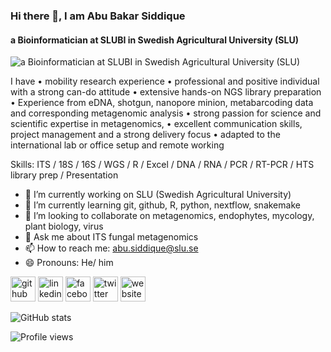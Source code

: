 ### Hi there 👋, I am Abu Bakar Siddique
#### a Bioinformatician at SLUBI in Swedish Agricultural University (SLU)
![a Bioinformatician at SLUBI in Swedish Agricultural University (SLU)](https://lh5.googleusercontent.com/LWcfCFqgbMTZMfsd98RClR8vEzYMYcSltj5L1A17iG37Ojb9e_DBbTbEAlDRH69sd4fpmIwjgajxgtDSuunQyLF1ClMgHxq6b7bKOdoKsmGdZ2WDaoXyg5aohc9-8lIwtQIrlV4YZXGD5asVsOsU5j7QWV_JwV-r1uI0Fh6ZlXt09tDqJjCbS7Rhd0BiBiv5=w1280)

I have • mobility research experience • professional and positive individual with a strong can-do attitude • extensive hands-on NGS library preparation • Experience from eDNA, shotgun, nanopore minion, metabarcoding data and corresponding metagenomic analysis • strong passion for science and scientific expertise in metagenomics, • excellent communication skills, project management and a strong delivery focus • adapted to the international lab or office setup and remote working

Skills: ITS / 18S / 16S / WGS / R / Excel / DNA /  RNA / PCR / RT-PCR / HTS library prep / Presentation

- 🔭 I’m currently working on SLU (Swedish Agricultural University) 
- 🌱 I’m currently learning git, github, R, python, nextflow, snakemake 
- 👯 I’m looking to collaborate on metagenomics, endophytes, mycology, plant biology, virus 
- 💬 Ask me about ITS fungal metagenomics 
- 📫 How to reach me: abu.siddique@slu.se 
- 😄 Pronouns: He/ him 


[<img src='https://cdn.jsdelivr.net/npm/simple-icons@3.0.1/icons/github.svg' alt='github' height='40'>](https://github.com/abu85)  [<img src='https://cdn.jsdelivr.net/npm/simple-icons@3.0.1/icons/linkedin.svg' alt='linkedin' height='40'>](https://www.linkedin.com/in/abu-bakar-siddique-11541861/)  [<img src='https://cdn.jsdelivr.net/npm/simple-icons@3.0.1/icons/facebook.svg' alt='facebook' height='40'>](https://www.facebook.com/a.b.s.biplob)  [<img src='https://cdn.jsdelivr.net/npm/simple-icons@3.0.1/icons/twitter.svg' alt='twitter' height='40'>](https://twitter.com/absiddique85)  [<img src='https://cdn.jsdelivr.net/npm/simple-icons@3.0.1/icons/icloud.svg' alt='website' height='40'>](https://sites.google.com/view/abubsiddique/home)  

![GitHub stats](https://github-readme-stats.vercel.app/api?username=abu85&show_icons=true)  

![Profile views](https://gpvc.arturio.dev/abu85)  
